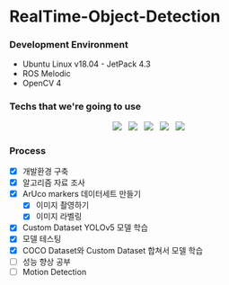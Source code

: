 # RealTime-Object-Detection

### Development Environment
- Ubuntu Linux v18.04 - JetPack 4.3
- ROS Melodic
- OpenCV 4


### Techs that we're going to use
<p align="center">
  <img src="https://img.shields.io/badge/Pytorch-EE4C2C?style=flat-square&logo=Pytorch&logoColor=white"/></a> &nbsp     
  <img src="https://img.shields.io/badge/YOLOv5-00FFFF?style=flat-square&logo=Pytorch&logoColor=white"/></a> &nbsp   
  <img src="https://img.shields.io/badge/OpenCV-5C3EE8?style=flat-square&logo=OpenCV&logoColor=white"/></a> &nbsp
  <img src="https://img.shields.io/badge/Ubuntu-E95420?style=flat-square&logo=Ubuntu&logoColor=white"/></a> &nbsp 
  <img src="https://img.shields.io/badge/ROS-22314E?style=flat-square&logo=ROS&logoColor=white"/></a> &nbsp 
</p>

### Process
- [x] 개발환경 구축
- [x] 알고리즘 자료 조사
- [x] ArUco markers 데이터세트 만들기
  - [x] 이미지 촬영하기
  - [x] 이미지 라벨링
- [x] Custom Dataset YOLOv5 모델 학습
- [x] 모델 테스팅
- [x] COCO Dataset와 Custom Dataset 합쳐서 모델 학습
- [ ] 성능 향상 공부
- [ ] Motion Detection
